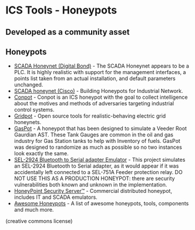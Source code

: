 # ICS Tools - Honeypots
## Developed as a community asset

## Honeypots
* [SCADA Honeynet (Digital Bond)](http://www.digitalbond.com/tools/scada-honeynet/) - The SCADA Honeynet appears to be a PLC. It is highly realistic with support for the management interfaces, a points list taken from an actual installation, and default parameters unchanged.
* [SCADA honeynet (Cisco)](http://scadahoneynet.sourceforge.net/) - Building Honeypots for Industrial Network.
* [Conpot](https://github.com/mushorg/conpot) - Conpot is an ICS honeypot with the goal to collect intelligence about the motives and methods of adversaries targeting industrial control systems.
* [Gridpot](https://github.com/sk4ld/gridpot) - Open source tools for realistic-behaving electric grid honeynets.
* [GasPot](https://github.com/sjhilt/GasPot) - A honeypot that has been designed to simulate a Veeder Root Gaurdian AST. These Tank Gauges are common in the oil and gas industry for Gas Station tanks to help with Inventory of fuels. GasPot was designed to randomize as much as possible so no two instances look exactly the same.
* [SEL-2924 Bluetooth to Serial adapter Emulator](https://github.com/digitalbond/CTF-Challenges/tree/master/S4x2016/SEL-Emulator) - This project simulates an SEL-2924 Bluetooth to Serial adapter, as it would appear if it was accidentally left connected to a SEL-751A Feeder protection relay. DO NOT USE THIS AS A PRODUCTION HONEYPOT: there are security vulnerabilities both known and unknown in the implementation.
* [HoneyPoint Security Server™](http://microsolved.com/HoneyPoint-server.html) -  Commercial distributed honeypot, includes IT and SCADA emulators.
* [Awesome Honeypots](https://github.com/paralax/awesome-honeypots) - A list of awesome honeypots, tools, components and much more.

(creative commons license)
